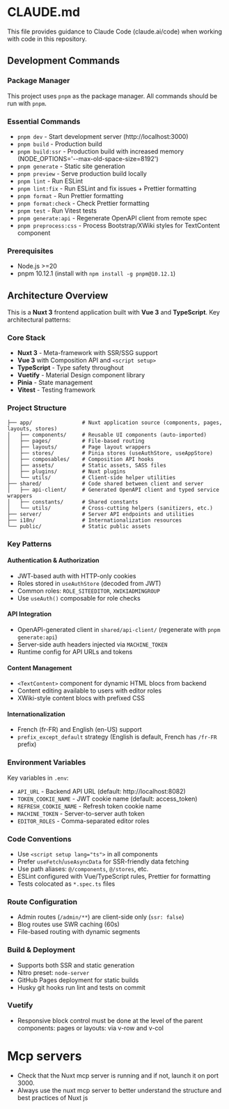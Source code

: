 # CLAUDE.md

This file provides guidance to Claude Code (claude.ai/code) when working with code in this repository.

## Development Commands

### Package Manager
This project uses `pnpm` as the package manager. All commands should be run with `pnpm`.

### Essential Commands
- `pnpm dev` - Start development server (http://localhost:3000)
- `pnpm build` - Production build
- `pnpm build:ssr` - Production build with increased memory (NODE_OPTIONS='--max-old-space-size=8192')
- `pnpm generate` - Static site generation
- `pnpm preview` - Serve production build locally
- `pnpm lint` - Run ESLint
- `pnpm lint:fix` - Run ESLint and fix issues + Prettier formatting
- `pnpm format` - Run Prettier formatting
- `pnpm format:check` - Check Prettier formatting
- `pnpm test` - Run Vitest tests
- `pnpm generate:api` - Regenerate OpenAPI client from remote spec
- `pnpm preprocess:css` - Process Bootstrap/XWiki styles for TextContent component

### Prerequisites
- Node.js >=20
- pnpm 10.12.1 (install with `npm install -g pnpm@10.12.1`)

## Architecture Overview

This is a **Nuxt 3** frontend application built with **Vue 3** and **TypeScript**. Key architectural patterns:

### Core Stack
- **Nuxt 3** - Meta-framework with SSR/SSG support
- **Vue 3** with Composition API and `<script setup>`
- **TypeScript** - Type safety throughout
- **Vuetify** - Material Design component library
- **Pinia** - State management
- **Vitest** - Testing framework

### Project Structure
```
├── app/                # Nuxt application source (components, pages, layouts, stores)
│   ├── components/     # Reusable UI components (auto-imported)
│   ├── pages/          # File-based routing
│   ├── layouts/        # Page layout wrappers
│   ├── stores/         # Pinia stores (useAuthStore, useAppStore)
│   ├── composables/    # Composition API hooks
│   ├── assets/         # Static assets, SASS files
│   ├── plugins/        # Nuxt plugins
│   └── utils/          # Client-side helper utilities
├── shared/             # Code shared between client and server
│   ├── api-client/     # Generated OpenAPI client and typed service wrappers
│   ├── constants/      # Shared constants
│   └── utils/          # Cross-cutting helpers (sanitizers, etc.)
├── server/             # Server API endpoints and utilities
├── i18n/               # Internationalization resources
└── public/             # Static public assets
```

### Key Patterns

#### Authentication & Authorization
- JWT-based auth with HTTP-only cookies
- Roles stored in `useAuthStore` (decoded from JWT)
- Common roles: `ROLE_SITEEDITOR`, `XWIKIADMINGROUP`
- Use `useAuth()` composable for role checks

#### API Integration
- OpenAPI-generated client in `shared/api-client/` (regenerate with `pnpm generate:api`)
- Server-side auth headers injected via `MACHINE_TOKEN`
- Runtime config for API URLs and tokens

#### Content Management
- `<TextContent>` component for dynamic HTML blocs from backend
- Content editing available to users with editor roles
- XWiki-style content blocs with prefixed CSS

#### Internationalization
- French (fr-FR) and English (en-US) support
- `prefix_except_default` strategy (English is default, French has `/fr-FR` prefix)

### Environment Variables
Key variables in `.env`:
- `API_URL` - Backend API URL (default: http://localhost:8082)
- `TOKEN_COOKIE_NAME` - JWT cookie name (default: access_token)
- `REFRESH_COOKIE_NAME` - Refresh token cookie name
- `MACHINE_TOKEN` - Server-to-server auth token
- `EDITOR_ROLES` - Comma-separated editor roles

### Code Conventions
- Use `<script setup lang="ts">` in all components
- Prefer `useFetch`/`useAsyncData` for SSR-friendly data fetching
- Use path aliases: `@/components`, `@/stores`, etc.
- ESLint configured with Vue/TypeScript rules, Prettier for formatting
- Tests colocated as `*.spec.ts` files

### Route Configuration
- Admin routes (`/admin/**`) are client-side only (`ssr: false`)
- Blog routes use SWR caching (60s)
- File-based routing with dynamic segments

### Build & Deployment
- Supports both SSR and static generation
- Nitro preset: `node-server`
- GitHub Pages deployment for static builds
- Husky git hooks run lint and tests on commit

### Vuetify
- Responsive block control must be done at the level of the parent components: pages or layouts: via v-row and v-col

# Mcp servers 
- Check that the Nuxt mcp server is running and if not, launch it on port 3000.
- Always use the nuxt mcp server to better understand the structure and best practices of Nuxt js